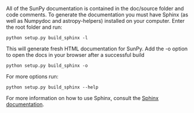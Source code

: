 All of the SunPy documentation is contained in the doc/source folder and code
comments. To generate the documentation you must have Sphinx (as well as
Numpydoc and astropy-helpers) installed on your computer. Enter
the root folder and run:

    python setup.py build_sphinx -l

This will generate fresh HTML documentation for SunPy. Add the -o option to open
the docs in your browser after a successful build

    python setup.py build_sphinx -o

For more options run:

    python setup.py build_sphinx --help

For more information on how to use Sphinx, consult the
[Sphinx documentation](http://sphinx-doc.org).
